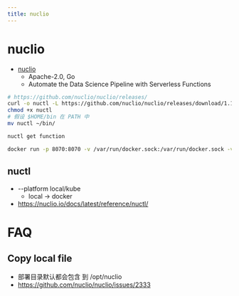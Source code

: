 ```yaml
---
title: nuclio
---
```


# nuclio

- [nuclio](https://github.com/nuclio/nuclio)
  - Apache-2.0, Go
  - Automate the Data Science Pipeline with Serverless Functions

```bash
# https://github.com/nuclio/nuclio/releases/
curl -o nuctl -L https://github.com/nuclio/nuclio/releases/download/1.13.3/nuctl-1.13.3-darwin-$(uname -m)
chmod +x nuctl
# 假设 $HOME/bin 在 PATH 中
mv nuctl ~/bin/

nuctl get function
```

```bash
docker run -p 8070:8070 -v /var/run/docker.sock:/var/run/docker.sock -v /tmp:/tmp --name nuclio-dashboard quay.io/nuclio/dashboard:stable-amd64
```

## nuctl

- --platform local/kube
  - local -> docker
- https://nuclio.io/docs/latest/reference/nuctl/


# FAQ

## Copy local file

- 部署目录默认都会包含 到 /opt/nuclio
- https://github.com/nuclio/nuclio/issues/2333
